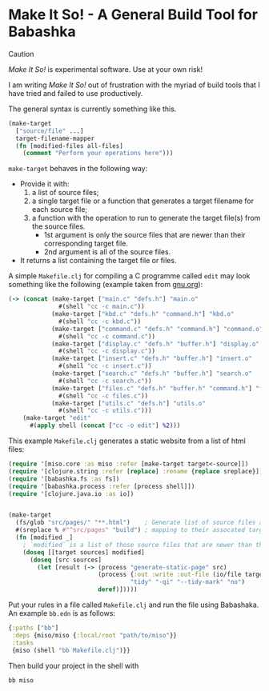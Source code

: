 # Make It So! - A General Build Tool for Babashka

> [!CAUTION]
> *Make It So!* is experimental software. Use at your own risk!

I am writing *Make It So!* out of frustration with the myriad of build
tools that I have tried and failed to use productively.

The general syntax is currently something like this.

```clojure
(make-target
  ["source/file" ...]
  target-filename-mapper
  (fn [modified-files all-files]
    (comment "Perform your operations here")))
```

`make-target` behaves in the following way:
- Provide it with:
  1. a list of source files;
  2. a single target file or a function that generates a target filename
     for each source file;
  3. a function with the operation to run to generate the target
     file(s) from the source files.
     - 1st argument is only the source files that are newer than their
       corresponding target file.
     - 2nd argument is all of the source files.
- It returns a list containing the target file or files.

A simple `Makefile.clj` for compiling a C programme called `edit` may
look something like the following (example taken from [gnu.org](https://www.gnu.org/software/make/manual/html_node/Simple-Makefile.html)):
```clojure
(-> (concat (make-target ["main.c" "defs.h"] "main.o"
              #(shell "cc -c main.c"))
            (make-target ["kbd.c" "defs.h" "command.h"] "kbd.o"
              #(shell "cc -c kbd.c"))
            (make-target ["command.c" "defs.h" "command.h"] "command.o"
              #(shell "cc -c command.c"))
            (make-target ["display.c" "defs.h" "buffer.h"] "display.o"
              #(shell "cc -c display.c"))
            (make-target ["insert.c" "defs.h" "buffer.h"] "insert.o"
              #(shell "cc -c insert.c"))
            (make-target ["search.c" "defs.h" "buffer.h"] "search.o"
              #(shell "cc -c search.c"))
            (make-target ["files.c" "defs.h" "buffer.h" "command.h"] "files.o"
              #(shell "cc -c files.c"))
            (make-target ["utils.c" "defs.h"] "utils.o"
              #(shell "cc -c utils.c")))
    (make-target "edit"
      #(apply shell (concat ["cc -o edit"] %2)))
```

This example `Makefile.clj` generates a static website from a list of html
files:
```clojure
(require '[miso.core :as miso :refer [make-target target<-source]])
(require '[clojure.string :refer [replace] :rename {replace sreplace}])
(require '[babashka.fs :as fs])
(require '[babashka.process :refer [process shell]])
(require '[clojure.java.io :as io])


(make-target
  (fs/glob "src/pages/" "**.html")    ; Generate list of source files and a
  #(sreplace % #"^src/pages" "build") ; mapping to their assocated target files.
  (fn [modified _]
    ; `modified` is a list of those source files that are newer than their targets.
    (doseq [[target sources] modified]
      (doseq [src sources]
        (let [result (-> (process "generate-static-page" src)
                         (process {:out :write :out-file (io/file target)}
                                  "tidy" "-qi" "--tidy-mark" "no")
                         deref)]))))
```

Put your rules in a file called `Makefile.clj` and run the file using Babashaka.
An example `bb.edn` is as follows:
```clojure
{:paths ["bb"]
 :deps {miso/miso {:local/root "path/to/miso"}}
 :tasks
 {miso (shell "bb Makefile.clj")}}
```

Then build your project in the shell with
```bash
bb miso
```
